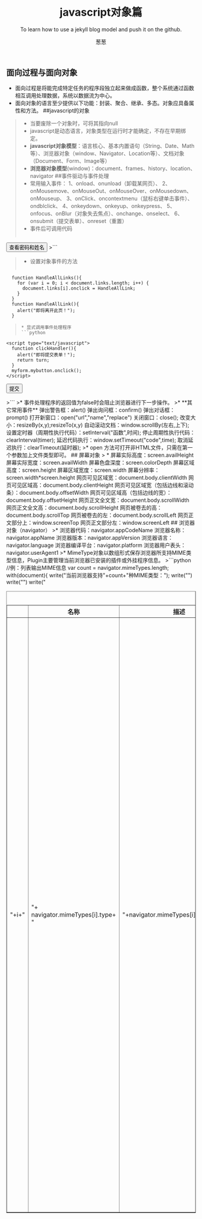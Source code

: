﻿---
layout:     post
title:      javascript对象篇
author:     葱葱
tags: 		javascript 笔记
subtitle:   To learn how to use a jekyll blog model and push it on the github.
category:  project1

---
## 面向过程与面向对象
* 面向过程是将能完成特定任务的程序段独立起来做成函数，整个系统通过函数相互调用处理数据，系统以数据流为中心。
* 面向对象的语言至少提供以下功能：封装、聚合、继承、多态。对象应具备属性和方法。
##javascript的对象
>* 当要废除一个对象时，可将其指向null
>* javascript是动态语言，对象类型在运行时才能确定，不存在早期绑定。
>* **javascript对象模型**：语言核心、基本内置语句（String、Date、Math等）、浏览器对象（window、Navigator、Location等）、文档对象（Document、Form、Image等）
>* **浏览器对象模型**(window)：document、frames、history、location、navigator
##事件驱动与事件处理
>* 常用输入事件：
1、onload、onunload（卸载某网页）、
2、onMousemove、onMouseOut、onMouseOver、onMousedown、onMouseup、
3、onClick、oncontextmenu（鼠标右键单击事件）、ondblclick、
4、onkeydown、onkeyup、onkeypress、
5、onfocus、onBlur（对象失去焦点）、onchange、onselect、
6、onsubmit（提交表单）、onreset（重置）
>* 事件后可调用代码
>```python
<input type="submit" name="Submit" value="查看密码和姓名" onclick="javascript:alert('姓名：'+form1.textfield.value+'\n 密码：'+form1.password.value);"/>
>```

>* 设置对象事件的方法
>```python
      function HandleAllLinks(){
        for (var i = 0; i < document.links.length; i++) {
          document.links[i].onclick = HandleAllLink;
        }
      }
      function HandleAllLink(){
        alert("即将离开此页！");
      }
>```
>* 显式调用事件处理程序
>```python
    <script type="text/javascript">
      function clickHandler(){
        alert("即将提交表单！");
        return turn;
      }
      myform.mybutton.onclick();
    </script>
  </head>
  <body>
    <form name="myform" action="" method="post">
      <input type="submit" name="mybutton" value="提交" onclick="return clickHandler()">
    </form>
  </body>
>```
>* 事件处理程序的返回值为false时会阻止浏览器进行下一步操作。
>* **其它常用事件**
   弹出警告框：alert()
   弹出询问框：confirm()
   弹出对话框：prompt()
   打开新窗口：open("url","name","replace")
   关闭窗口：close();
   改变大小：resizeBy(x,y);resizeTo(x,y)
   自动滚动文档：window.scrollBy(左右,上下);
   设置定时器（周期性执行代码）：setInterval("函数",时间);
   停止周期性执行代码：clearInterval(timer);
   延迟代码执行：window.setTimeout("code",time);
   取消延迟执行：clearTimeout(延时器);
 >* open 方法可打开非HTML文件，只需在第一个参数加上文件类型即可。
## 屏幕对象
> *      屏幕实际高度：screen.availHeight
        屏幕实际宽度：screen.availWidth
        屏幕色盘深度：screen.colorDepth
        屏幕区域高度：screen.height
        屏幕区域宽度：screen.width
        屏幕分辨率：screen.width*screen.height
        网页可见区域宽：document.body.clientWidth
        网页可见区域高：document.body.clientHeight
        网页可见区域宽（包括边线和滚动条）：document.body.offsetWidth
        网页可见区域高（包括边线的宽）：document.body.offsetHeight
        网页正文全文宽：document.body.scrollWidth
        网页正文全文高：document.body.scrollHeight
        网页被卷去的高：document.body.scrollTop
        网页被卷去的左：document.body.scrollLeft
        网页正文部分上：window.screenTop
        网页正文部分左：window.screenLeft
## 浏览器对象（navigator）
>* 浏览器代码：navigator.appCodeName
   浏览器名称：navigator.appName
   浏览器版本：navigator.appVersion
   浏览器语言：navigator.language
   浏览器编译平台：navigator.platform
   浏览器用户表头：navigator.userAgent1
>* MimeType对象以数组形式保存浏览器所支持MIME类型信息，Plugin主要管理当前浏览器已安装的插件或外挂程序信息。
>```python
     //例：列表输出MIME信息
      var count = navigator.mimeTypes.length;
      with(document){
        write("当前浏览器支持"+count+"种MIME类型：");
        write("<TABLE BORDER>")
        write("<CAPTION>MIME type 清单</CAPTION>")
        write("<tr><th><th>名称<th>描述<th>扩展名<th>附注")
        for (var i = 0; i < count; i++) {
          write("<tr><td>"+i+"<td>"+
          navigator.mimeTypes[i].type+
          "<td>"+navigator.mimeTypes[i].description+"<td>"+
          navigator.mimeTypes[i].suffixes+"<td>"+
          navigator.mimeTypes[i].enabledPlugin.name);
        }
      }
>```
>* navigator.javaEnabled() 可检查浏览器是否已启用Java支持功能。
## 文档对象
>* 设置链接：document.location="";
   查看文档最后修改时间：document.lastModfied;
   设置标签value值：document.表单名(form[i]).element[j].value
   按照标签ID引用标签：document.getElementByID();
   设置已访问过的超链接的颜色：document.vlinkColor=""
   设置访问中的超链接的颜色：document.alinkColor=""
   设置背景颜色：document.bgColor=""
   设置字体颜色：document.body.text=""
   显示标题：document.title
   显示URL：document.URL
   设置滚动：setInterval("函数",speed)
   防止盗链：referrer 属性
   锚链接对象：anchors属性（保存锚链接的数组，具有length属性）
 >```python
    //防止盗链
    var frontURL = document.referrer;
    var host = location.hostname;
    if(frontURL != ""){
        var frontHost = frontURL.substring(7,host.length+7);
        if(host == frontHost){
            alert("没有盗链！");
        }
        else{
            alert("您是非法链接，请通过本部访问");
        }
    }
    else{
         alert("您是直接打开该文档的，没有盗链！")   
        }    
 >```
>* **document.write**和**document.writeln**的区别：
在js标签之间，必须用document.writeln()在网页中写HTML。
>* **all和children**
document.all[]是文档中所有标签组成的一个数组变量，可通过document.all[i]、document.all[name]、document.all.tags[tagName]三种方式引用文档中的HTML元素。children可获得某一元素的子元素数组。
## 图像对象
>* 可通过new Image()的方法新建一个图像对象。
>* **属性** 
src：设置图像链接
>```python
//当鼠标在图片上时，改变图片
<img src="background.jpg" name="image" alt="" onmouseover="javascript:document.image.src='blue.jpg'"/>
>```
    alt：设置加载图片时显示的信息
    border：设置图像的边框信息
    complete：设置图像是否载入的信息
    height：设置图像高度
    width：设置图像宽度
    hspace：设置图像与左右边文字的间距（以像素为单位）
    vspace：设置图像与上面边文字的间距（以像素为单位）
    lowsrc：设置图片指向低分辨率版本的链接
    name：设置图像名称信息
>* onerror事件：当图片无法显示时将图片src设为已存在特定有效图片。
## 历史对象和地址对象
>* 移至前一页：history.back()
   移至后一页：history.forward()
   设置相对数字，移动页面：history.go(number,URL)
   装入URL中包含字符串的最近一个文档：history.go("characters")
>* 实现页面跳转可以通过history.go()也可通过window.location.href()，此方法可以实现通过点击按钮等方法跳转页面
>* 取得整个URL字符串：location.href
   地址的协议：location.protocol
   地址的主机名：location.hostname
   地址的主机和端口号：location.host
   取得路径名：location.pathname
   取得整个地址：url
>* **assign、replace、reload**
    * assign方法跳转至新页面可通过返回上一步返回原页面；
    * replace方法使用新的URL替换原URL，即不可通过返回上一步返回原页面；
    * reload方法有一个bool参数，当参数为true时才会跳转页面，该参数默认为false，此时有刷新页面的作用。
>* 刷新页面的方法：
    * location.reload()
    * location=location
    * location.navigate(location)
    * location.replace(location)
    * history.go(0)